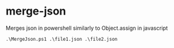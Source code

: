 # merge-json 
Merges json in powershell similarly to Object.assign in javascript

```
.\MergeJson.ps1 .\file1.json .\file2.json
```
